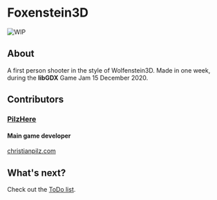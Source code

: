 # Foxenstein3D
![WIP](readmeScreenshot.png)

## About
A first person shooter in the style of Wolfenstein3D.
Made in one week, during the <b>libGDX</b> Game Jam 15 December 2020.

## Contributors
### [PilzHere](https://github.com/PilzHere)
#### Main game developer
[christianpilz.com](https://www.christianpilz.com)

 ## What's next?
 Check out the [ToDo list](TODO.md).
